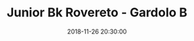 ---
title: Junior Bk Rovereto - Gardolo B
date: 2018-11-26 20:30:00
squadra-a: Bc Gardolo B
punteggio-a: 
squadra-b: Junior Bk Rovereto
punteggio-b: 
partite/squadra: under-18-18-19
luogo: SCUOLA M. ¿D. CHIESA¿
categoria: under 18
---